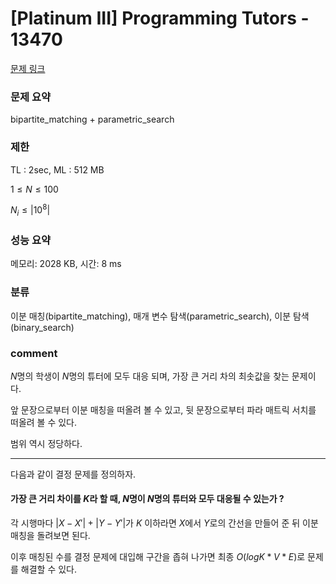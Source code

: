 
# [Platinum III] Programming Tutors - 13470

[문제 링크](https://www.acmicpc.net/problem/13470)

### 문제 요약

<p> bipartite_matching + parametric_search </p>

### 제한

TL : 2sec, ML : 512 MB

$1 ≤ N ≤ 100$

$N_i ≤ |10^8|$

### 성능 요약

메모리: 2028 KB, 시간: 8 ms

### 분류

이분 매칭(bipartite_matching), 매개 변수 탐색(parametric_search), 이분 탐색(binary_search)

### comment

$N$명의 학생이 $N$명의 튜터에 모두 대응 되며, 가장 큰 거리 차의 최솟값을 찾는 문제이다.

앞 문장으로부터 이분 매칭을 떠올려 볼 수 있고, 뒷 문장으로부터 파라 매트릭 서치를 떠올려 볼 수 있다.

범위 역시 정당하다.

-----------------------------------------------------------------------------------------------------------------------------------------------------------------------

다음과 같이 결정 문제를 정의하자.

#### 가장 큰 거리 차이를 $K$라 할 때, $N$명이 $N$명의 튜터와 모두 대응될 수 있는가 ?

각 시행마다 $|X − X'| + |Y − Y'|$가 $K$ 이하라면 $X$에서 $Y$로의 간선을 만들어 준 뒤 이분 매칭을 돌려보면 된다.

이후 매칭된 수를 결정 문제에 대입해 구간을 좁혀 나가면 최종 $O(logK * V * E)$로 문제를 해결할 수 있다.
